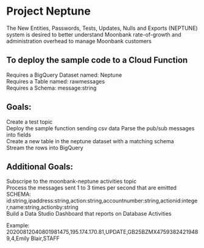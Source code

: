 # Project Neptune
The New Entities, Passwords, Tests, Updates, Nulls and Exports (NEPTUNE) system is desired to better understand Moonbank rate-of-growth and administration overhead to manage Moonbank customers

## To deploy the sample code to a Cloud Function  
Requires a BigQuery Dataset named: Neptune  
Requires a Table named: rawmessages  
Requires a Schema:  message:string  

## Goals:  
Create a test topic  
Deploy the sample function sending csv data 
Parse the pub/sub messages into fields  
Create a new table in the neptune dataset with a matching schema  
Stream the rows into BigQuery  

## Additional Goals:  
Subscripe to the moonbank-neptune activities topic  
Process the messages sent 1 to 3 times per second that are emitted    
SCHEMA: id:string,ipaddress:string,action:string,accountnumber:string,actionid:integer,name:string,actionby:string  
Build a Data Studio Dashboard that reports on Database Activities   

Example: 20200812040801981475,195.174.170.81,UPDATE,GB25BZMX47593824219489,4,Emily Blair,STAFF
